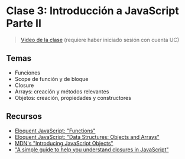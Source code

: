 # Clase 3: Introducción a JavaScript Parte II

> [Video de la clase](https://drive.google.com/file/d/1q4cW2rzuNJLRPXYaXMX-lVVmYakeP9IC/view?usp=sharing) (requiere haber iniciado sesión con cuenta UC)

## Temas
- Funciones
- Scope de función y de bloque
- Closure
- Arrays: creación y métodos relevantes
- Objetos: creación, propiedades y constructores

## Recursos

- [Eloquent JavaScript: "Functions"](https://eloquentjavascript.net/03_functions.html)
- [Eloquent JavaScript: "Data Structures: Objects and Arrays"](https://eloquentjavascript.net/04_data.html)
- [MDN's "Introducing JavaScript Objects"](https://developer.mozilla.org/en-US/docs/Learn/JavaScript/Objects)
- ["A simple guide to help you understand closures in JavaScript"](https://medium.com/@prashantramnyc/javascript-closures-simplified-d0d23fa06ba4)
